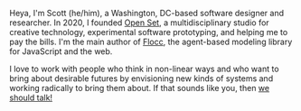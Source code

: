 Heya, I'm Scott (he/him), a Washington, DC-based software designer and researcher. In 2020, I founded [Open Set](https://openset.tech), a multidisciplinary studio for creative technology, experimental software prototyping, and helping me to pay the bills. I'm the main author of [Flocc](https://flocc.network), the agent-based modeling library for JavaScript and the web.

I love to work with people who think in non-linear ways and who want to bring about desirable futures by envisioning new kinds of systems and working radically to bring them about. If that sounds like you, then [we should talk!](mailto:scott.p.donaldson@gmail.com)
